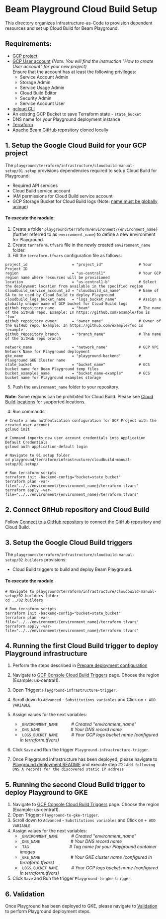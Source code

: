 <!---
    Licensed to the Apache Software Foundation (ASF) under one
    or more contributor license agreements.  See the NOTICE file
    distributed with this work for additional information
    regarding copyright ownership.  The ASF licenses this file
    to you under the Apache License, Version 2.0 (the
    "License"); you may not use this file except in compliance
    with the License.  You may obtain a copy of the License at
      http://www.apache.org/licenses/LICENSE-2.0
    Unless required by applicable law or agreed to in writing,
    software distributed under the License is distributed on an
    "AS IS" BASIS, WITHOUT WARRANTIES OR CONDITIONS OF ANY
    KIND, either express or implied.  See the License for the
    specific language governing permissions and limitations
    under the License.
-->

# Beam Playground Cloud Build Setup

This directory organizes Infrastructure-as-Code to provision dependent resources and set up Cloud Build for Beam Playground.

## Requirements:

- [GCP project](https://cloud.google.com/resource-manager/docs/creating-managing-projects)
- [GCP User account](https://cloud.google.com/appengine/docs/standard/access-control?tab=python) _(Note: You will find the instruction "How to create User account" for your new project)_<br>
  Ensure that the account has at least the following privileges:
    - Service Account Admin
    - Storage Admin
    - Service Usage Admin
    - Cloud Build Editor
    - Security Admin
    - Service Account User
- [gcloud CLI](https://cloud.google.com/sdk/docs/install-sdk)
- An existing GCP Bucket to save Terraform state - `state_bucket`
- DNS name for your Playground deployment instance
- [Terraform](https://www.terraform.io/)
- [Apache Beam GitHub](https://github.com/apache/beam) repository cloned locally

## 1. Setup the Google Cloud Build  for your GCP project

The `playground/terraform/infrastructure/cloudbuild-manual-setup/01.setup` provisions dependencies required to setup Cloud Build for Playground:
- Required API services
- Cloud Build service account
- IAM permissions for Cloud Build service account
- GCP Storage Bucket for Cloud Build logs (Note: [name must be globally unique](https://cloud.google.com/storage/docs/buckets#:~:text=Bucket%20names%20reside%20in%20a,responds%20with%20an%20error%20message.))

#### To execute the module:

1. Create a folder `playground/terraform/environment/{environment_name}` (further referred to as `environment_name`) to define a new environment for Playground.
2. Create `terraform.tfvars` file in the newly created `environment_name` folder.
3. Fill the `terraform.tfvars` configuration file as follows:

```
project_id                    = "project_id"                # Your Project ID
region                        = "us-central1"               # Your GCP region name where resources will be provisioned
location                      = "us-central1-b"             # Select the deployment location from available in the specified region
cloudbuild_service_account_id = "cloudbuild_sa_name"        # Name of SA to be used by Cloud Build to deploy Playground
cloudbuild_logs_bucket_name   = "logs_bucket_name"          # Assign a globally unique name of GCP bucket for Cloud Build logs
github_repository_name        = "beam"                      # The name of the GitHub repo. Example: In https://github.com/example/foo is 'foo'
github_repository_owner       = "owner_name"                # Owner of the GitHub repo. Example: In https://github.com/example/foo is 'example'.
github_repository_branch      = "branch_name"               # The name of the GitHub repo branch

network_name                  = "network_name"              # GCP VPC Network Name for Playground deployment
gke_name                      = "playground-backend"        # Playground GKE Cluster name
state_bucket                  = "bucket_name"               # GCS bucket name for Beam Playground temp files
bucket_examples_name          = "bucket_name-example"       # GCS bucket name for Playground examples storage
```

5. Push the `environment_name` folder to your repository.

**Note:** Some regions can be prohibited for Cloud Build. Please see [Cloud Build locations](https://cloud.google.com/build/docs/locations) for supported locations.

4. Run commands:

```console
# Create a new authentication configuration for GCP Project with the created user account
gcloud init

# Command imports new user account credentials into Application Default Credentials
gcloud auth application-default login

# Navigate to 01.setup folder
cd playground/terraform/infrastructure/cloudbuild-manual-setup/01.setup/

# Run terraform scripts
terraform init -backend-config="bucket=state_bucket"
terraform plan -var-file="../../environment/{environment_name}/terraform.tfvars"
terraform apply -var-file="../../environment/{environment_name}/terraform.tfvars"
```

## 2. Connect GitHub repository and Cloud Build
Follow [Connect to a GitHub repository](https://cloud.google.com/build/docs/automating-builds/github/connect-repo-github) to connect the GitHub repository and Cloud Build.

## 3. Setup the Google Cloud Build triggers

The `playground/terraform/infrastructure/cloudbuild-manual-setup/02.builders` provisions:
- Cloud Build triggers to build and deploy Beam Playground.

#### To execute the module

```
# Navigate to playground/terraform/infrastructure/cloudbuild-manual-setup/02.builders folder
cd ../02.builders

# Run terraform scripts
terraform init -backend-config="bucket=state_bucket"
terraform plan -var-file="../../environment/{environment_name}/terraform.tfvars"
terraform apply -var-file="../../environment/{environment_name}/terraform.tfvars"
```

## 4. Running the first Cloud Build trigger to deploy Playground infrastructure

1. Perform the steps described in [Prepare deployment configuration](https://github.com/apache/beam/tree/Infra%2Bplayground-in-gke/playground/terraform#prepare-deployment-configuration)
2. Navigate to [GCP Console Cloud Build Triggers](https://console.cloud.google.com/cloud-build/triggers) page. Choose the region (Example: us-central1).
3. Open Trigger: `Playground-infrastructure-trigger`.
4. Scroll down to `Advanced` - `Substitutions variables` and Click on `+ ADD VARIABLE`.
5. Assign values for the next variables:
    - `_ENVIRONMENT_NAME` &nbsp; &nbsp; &nbsp; &nbsp; &nbsp; # *Created "environment_name"*
    - `_DNS_NAME`  &nbsp; &nbsp; &nbsp; &nbsp; &nbsp; &nbsp; &nbsp; &nbsp; &nbsp; &nbsp; &nbsp; &nbsp; *# Your DNS record name*
    - `_LOGS_BUCKET_NAME` &nbsp; &nbsp; &nbsp; &nbsp; &nbsp; *# Your GCP logs bucket name (configured in terraform.tfvars)*
6. Click `Save` and Run the trigger `Playground-infrastructure-trigger`.

7. Once Playground infrastructure has been deployed, please navigate to
   [Playground deployment README](https://github.com/apache/beam/tree/master/playground/terraform#deploy-playground-infrastructure) and execute step #2:
   `Add following DNS A records for the discovered static IP address`

## 5. Running the second Cloud Build trigger to deploy Playground to GKE

1. Navigate to [GCP Console Cloud Build Triggers](https://console.cloud.google.com/cloud-build/triggers) page. Choose the region (Example: us-central1).
2. Open Trigger: `Playground-to-gke-trigger`.
3. Scroll down to `Advanced` - `Substitutions variables` and Click on `+ ADD VARIABLE`.
4. Assign values for the next variables:
    - `_ENVIRONMENT_NAME` &nbsp; &nbsp; &nbsp; &nbsp; &nbsp;  # *Created "environment_name"*
    - `_DNS_NAME` &nbsp; &nbsp; &nbsp; &nbsp; &nbsp; &nbsp; &nbsp; &nbsp; &nbsp; &nbsp;  &nbsp;  &nbsp;  *# Your DNS record name*
    - `_TAG` &nbsp; &nbsp; &nbsp; &nbsp; &nbsp;  &nbsp; &nbsp; &nbsp; &nbsp; &nbsp; &nbsp; &nbsp; &nbsp; &nbsp; &nbsp; &nbsp; *# Tag name for your Playground container images*
    - `_GKE_NAME` &nbsp; &nbsp; &nbsp; &nbsp; &nbsp; &nbsp; &nbsp; &nbsp; &nbsp; &nbsp; &nbsp; &nbsp; *# Your GKE cluster name (configured in terraform.tfvars)*
    - `_LOGS_BUCKET_NAME` &nbsp; &nbsp; &nbsp; &nbsp; &nbsp; *# Your GCP logs bucket name (configured in terraform.tfvars)*
5. Click `Save` and Run the trigger `Playground-to-gke-trigger`.

## 6. Validation

Once Playground has been deployed to GKE, please navigate to [Validation](https://github.com/apache/beam/tree/master/playground/terraform#validate-deployed-playground) to perform Playground deployment steps.